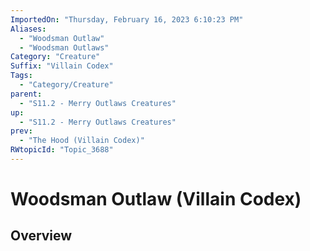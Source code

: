 ```yaml
---
ImportedOn: "Thursday, February 16, 2023 6:10:23 PM"
Aliases:
  - "Woodsman Outlaw"
  - "Woodsman Outlaws"
Category: "Creature"
Suffix: "Villain Codex"
Tags:
  - "Category/Creature"
parent:
  - "S11.2 - Merry Outlaws Creatures"
up:
  - "S11.2 - Merry Outlaws Creatures"
prev:
  - "The Hood (Villain Codex)"
RWtopicId: "Topic_3688"
---
```

# Woodsman Outlaw (Villain Codex)
## Overview
